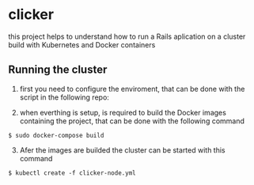 # clicker

this project helps to understand how to run a Rails aplication on a cluster build with Kubernetes and Docker containers

## Running the cluster

1) first you need to configure the enviroment, that can be done with the script in the following repo:

<link>

2) when everthing is setup, is required to build the Docker images containing the project, that can be done with the following command 

```
$ sudo docker-compose build
```
3) Afer the images are builded the cluster can be started with this command 

```
$ kubectl create -f clicker-node.yml
```
